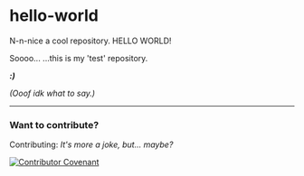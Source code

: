 # hello-world
N-n-nice a cool repository. HELLO WORLD!

Soooo... ...this is my 'test' repository.

***:)***

*(Ooof idk what to say.)*

___
### Want to contribute? 
Contributing: *It's more a joke, but... maybe?*

[![Contributor Covenant](https://img.shields.io/badge/Contributor%20Covenant-v2.0%20adopted-ff69b4.svg)](CODE_OF_CONDUCT.md)
